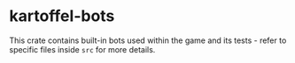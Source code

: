 # kartoffel-bots

This crate contains built-in bots used within the game and its tests - refer to
specific files inside `src` for more details.
